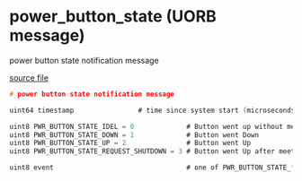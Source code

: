 # power_button_state (UORB message)

power button state notification message

[source file](https://github.com/PX4/PX4-Autopilot/blob/release/1.13/msg/power_button_state.msg)

```c
# power button state notification message

uint64 timestamp                # time since system start (microseconds)

uint8 PWR_BUTTON_STATE_IDEL = 0             # Button went up without meeting shutdown button down time (delete event)
uint8 PWR_BUTTON_STATE_DOWN = 1             # Button went Down
uint8 PWR_BUTTON_STATE_UP = 2               # Button went Up
uint8 PWR_BUTTON_STATE_REQUEST_SHUTDOWN = 3 # Button went Up after meeting shutdown button down time

uint8 event                                 # one of PWR_BUTTON_STATE_*

```
